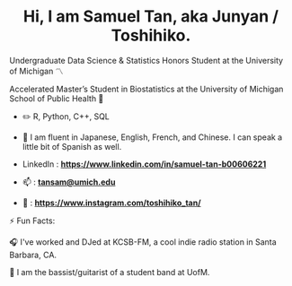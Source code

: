 <h1 align="center">Hi, I am Samuel Tan, aka Junyan / Toshihiko.</h1>

Undergraduate Data Science & Statistics Honors Student at the University of Michigan 〽️

Accelerated Master’s Student in Biostatistics at the University of Michigan School of Public Health 🏥

- ✏️ R, Python, C++, SQL

- 💬 I am fluent in Japanese, English, French, and Chinese. I can speak a little bit of Spanish as well.

- LinkedIn : **https://www.linkedin.com/in/samuel-tan-b00606221**
  
- 📫 : **tansam@umich.edu**

- 📸 : **https://www.instagram.com/toshihiko_tan/**


⚡ Fun Facts: 

🎧 I've worked and DJed at KCSB-FM, a cool indie radio station in Santa Barbara, CA.

🎸 I am the bassist/guitarist of a student band at UofM.

<!--
**Toshihiko-tan/Toshihiko-tan** is a ✨ _special_ ✨ repository because its `README.md` (this file) appears on your GitHub profile.

Here are some ideas to get you started:

- 🔭 I’m currently working on ...
- 🌱 I’m currently learning ...
- 👯 I’m looking to collaborate on ...
- 🤔 I’m looking for help with ...
- 💬 Ask me about ...
- 📫 How to reach me: ...
- 😄 Pronouns: ...
- ⚡ Fun fact: ...
-->

